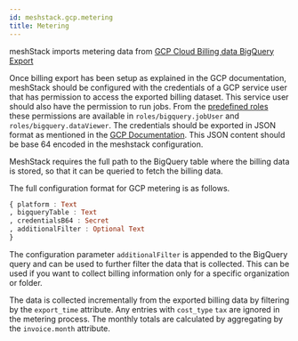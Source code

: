 ```yaml
---
id: meshstack.gcp.metering
title: Metering
---
```


meshStack imports metering data from [GCP Cloud Billing data BigQuery Export](https://cloud.google.com/billing/docs/how-to/export-data-bigquery)

Once billing export has been setup as explained in the GCP documentation, meshStack should be configured with the credentials of a GCP service user that has permission to access the exported billing dataset.
This service user should also have the permission to run jobs. From the [predefined roles](https://cloud.google.com/bigquery/docs/access-control) these permissions are available in
`roles/bigquery.jobUser` and `roles/bigquery.dataViewer`. The credentials should be exported in JSON format as mentioned in the [GCP Documentation](https://cloud.google.com/docs/authentication/production).
This JSON content should be base 64 encoded in the meshstack configuration.

MeshStack requires the full path to the BigQuery table where the billing data is stored, so that it can be queried to fetch the billing data.

The full configuration format for GCP metering is as follows.

```haskell
{ platform : Text
, bigqueryTable : Text
, credentialsB64 : Secret
, additionalFilter : Optional Text
}
```

The configuration parameter `additionalFilter` is appended to the BigQuery query and can be used to further filter the data that is collected.
This can be used if you want to collect billing information only for a specific organization or folder.

The data is collected incrementally from the exported billing data by filtering by the `export_time` attribute.
Any entries with `cost_type` `tax` are ignored in the metering process.
The monthly totals are calculated by aggregating by the `invoice.month` attribute.
